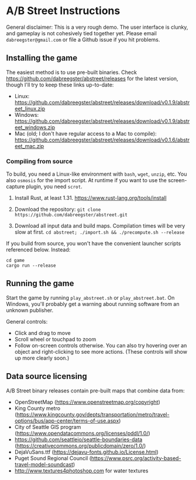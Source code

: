 # A/B Street Instructions

General disclaimer: This is a very rough demo. The user interface is clunky, and
gameplay is not cohesively tied together yet. Please email
`dabreegster@gmail.com` or file a Github issue if you hit problems.

## Installing the game

The easiest method is to use pre-built binaries. Check
https://github.com/dabreegster/abstreet/releases for the latest version, though
I'll try to keep these links up-to-date:

- Linux:
  https://github.com/dabreegster/abstreet/releases/download/v0.1.9/abstreet_linux.zip
- Windows:
  https://github.com/dabreegster/abstreet/releases/download/v0.1.9/abstreet_windows.zip
- Mac (old; I don't have regular access to a Mac to compile):
  https://github.com/dabreegster/abstreet/releases/download/v0.1.6/abstreet_mac.zip

### Compiling from source

To build, you need a Linux-like environment with `bash`, `wget`, `unzip`, etc.
You also `osmosis` for the import script. At runtime if you want to use the
screen-capture plugin, you need `scrot`.

1.  Install Rust, at least 1.31. https://www.rust-lang.org/tools/install

2.  Download the repository:
    `git clone https://github.com/dabreegster/abstreet.git`

3.  Download all input data and build maps. Compilation times will be very slow
    at first. `cd abstreet; ./import.sh && ./precompute.sh --release`

If you build from source, you won't have the convenient launcher scripts
referenced below. Instead:

```
cd game
cargo run --release
```

## Running the game

Start the game by running `play_abstreet.sh` or `play_abstreet.bat`. On Windows,
you'll probably get a warning about running software from an unknown publisher.

General controls:

- Click and drag to move
- Scroll wheel or touchpad to zoom
- Follow on-screen controls otherwise. You can also try hovering over an object
  and right-clicking to see more actions. (These controls will show up more
  clearly soon.)

## Data source licensing

A/B Street binary releases contain pre-built maps that combine data from:

- OpenStreetMap (https://www.openstreetmap.org/copyright)
- King County metro
  (https://www.kingcounty.gov/depts/transportation/metro/travel-options/bus/app-center/terms-of-use.aspx)
- City of Seattle GIS program
  (https://www.opendatacommons.org/licenses/pddl/1.0/)
- https://github.com/seattleio/seattle-boundaries-data
  (https://creativecommons.org/publicdomain/zero/1.0/)
- DejaVuSans.ttf (https://dejavu-fonts.github.io/License.html)
- Puget Sound Regional Council
  (https://www.psrc.org/activity-based-travel-model-soundcast)
- http://www.textures4photoshop.com for water textures
